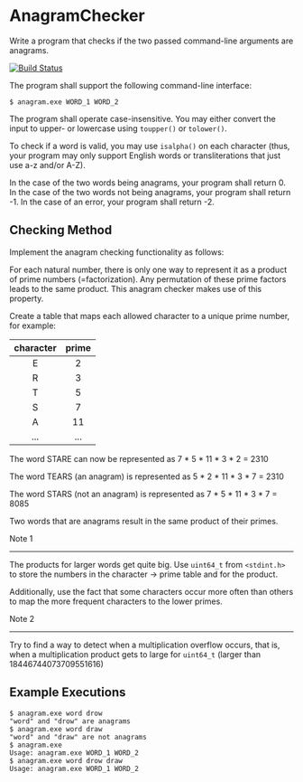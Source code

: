 # AnagramChecker
Write a program that checks if the two passed command-line arguments are anagrams.

[![Build Status](https://travis-ci.org/kwaxi/AnagramChecker.svg?branch=master)](https://travis-ci.org/kwaxi/AnagramChecker)

The program shall support the following command-line interface:

```shell
$ anagram.exe WORD_1 WORD_2
```

The program shall operate case-insensitive. You may either convert the input to upper- or lowercase using `toupper()` or `tolower()`.

To check if a word is valid, you may use `isalpha()` on each character (thus, your program may only support English words or transliterations that just use a-z and/or A-Z).

In the case of the two words being anagrams, your program shall return 0. In the case of the two words not being anagrams, your program shall return -1. In the case of an error, your program shall return -2.

## Checking Method
Implement the anagram checking functionality as follows:

For each natural number, there is only one way to represent it as a product of prime numbers (=factorization). Any permutation of these prime factors leads to the same product. This anagram checker makes use of this property.

Create a table that maps each allowed character to a unique prime number, for example:

| character | prime |
| :---: | :---: |
| E | 2 |
| R | 3 |
| T | 5 |
| S | 7 |
| A | 11 |
| ... | ... |

The word STARE can now be represented as 7 * 5 * 11 * 3 * 2 = 2310

The word TEARS (an anagram) is represented as 5 * 2 * 11 * 3 * 7 = 2310

The word STARS (not an anagram) is represented as 7 * 5 * 11 * 3 * 7 = 8085

Two words that are anagrams result in the same product of their primes.

Note 1

---
The products for larger words get quite big. Use `uint64_t` from
`<stdint.h>` to store the numbers in the character → prime table
and for the product.

Additionally, use the fact that some characters occur more often than others to map the more frequent characters to the lower
primes.

Note 2

---
Try to find a way to detect when a multiplication overflow occurs,
that is, when a multiplication product gets to large for `uint64_t` (larger than 18446744073709551616)


## Example Executions

```shell
$ anagram.exe word drow
"word" and "drow" are anagrams
$ anagram.exe word draw
"word" and "draw" are not anagrams
$ anagram.exe
Usage: anagram.exe WORD_1 WORD_2
$ anagram.exe word drow draw
Usage: anagram.exe WORD_1 WORD_2
```